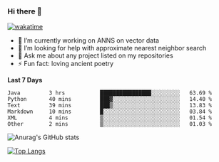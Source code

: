 ### Hi there 👋

[![wakatime](https://wakatime.com/badge/user/8906da98-c623-4aff-ac00-99cb42e09b38.svg)](https://wakatime.com/@8906da98-c623-4aff-ac00-99cb42e09b38)

- 🔭 I’m currently working on ANNS on vector data
- 🤔 I’m looking for help with approximate nearest neighbor search
- 💬 Ask me about any project listed on my repositories
- ⚡ Fun fact: loving ancient poetry


**Last 7 Days**
<!--START_SECTION:waka-->

```text
Java         3 hrs           ████████████████░░░░░░░░░   63.69 %
Python       40 mins         ███▓░░░░░░░░░░░░░░░░░░░░░   14.40 %
Text         39 mins         ███▒░░░░░░░░░░░░░░░░░░░░░   13.83 %
Markdown     10 mins         █░░░░░░░░░░░░░░░░░░░░░░░░   03.84 %
XML          4 mins          ▒░░░░░░░░░░░░░░░░░░░░░░░░   01.54 %
Other        2 mins          ▒░░░░░░░░░░░░░░░░░░░░░░░░   01.03 %
```

<!--END_SECTION:waka-->

![Anurag's GitHub stats](https://github-readme-stats.vercel.app/api?username=matchyc&count_private=true&show_icons=true&theme=vue)

[![Top Langs](https://github-readme-stats.vercel.app/api/top-langs/?username=matchyc&langs_count=4&&hide=perl,raku,html,javascript,shell,roff,prolog)](https://github.com/anuraghazra/github-readme-stats)

